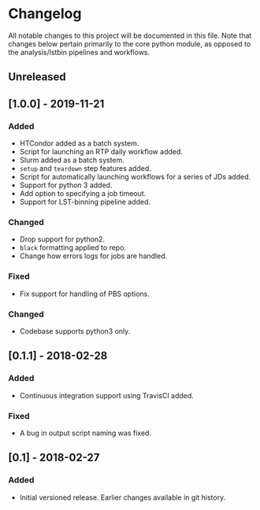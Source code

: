 # Changelog
All notable changes to this project will be documented in this file. Note that
changes below pertain primarily to the core python module, as opposed to the
analysis/lstbin pipelines and workflows.


## Unreleased


## [1.0.0] - 2019-11-21

### Added
- HTCondor added as a batch system.
- Script for launching an RTP daily workflow added.
- Slurm added as a batch system.
- `setup` and `teardown` step features added.
- Script for automatically launching workflows for a series of JDs added.
- Support for python 3 added.
- Add option to specifying a job timeout.
- Support for LST-binning pipeline added.

### Changed
- Drop support for python2.
- `black` formatting applied to repo.
- Change how errors logs for jobs are handled.

### Fixed
- Fix support for handling of PBS options.

### Changed
- Codebase supports python3 only.


## [0.1.1] - 2018-02-28

### Added
- Continuous integration support using TravisCI added.

### Fixed
- A bug in output script naming was fixed.

## [0.1] - 2018-02-27

### Added
- Initial versioned release. Earlier changes available in git history.
